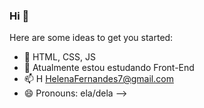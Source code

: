 ### Hi 👋


Here are some ideas to get you started:

- 🌱  HTML, CSS, JS
- 💬 Atualmente estou estudando Front-End 
- 📫 H HelenaFernandes7@gmail.com
- 😄 Pronouns: ela/dela
-->
